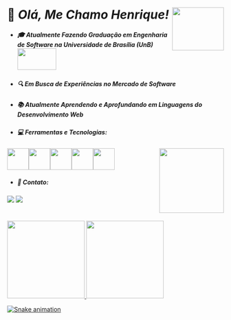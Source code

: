 # :wave: _Olá, Me Chamo Henrique!_ <img src="https://c.tenor.com/M5LGDfyw0fIAAAAi/hi-hello.gif" width="120" height="100" align="right"/>

* ##### :mortar_board: _Atualmente Fazendo Graduação em Engenharia de Software na Universidade de Brasília (UnB)_ <img src="https://upload.wikimedia.org/wikipedia/commons/thumb/c/c3/Webysther_20160322_-_Logo_UnB_%28sem_texto%29.svg/2560px-Webysther_20160322_-_Logo_UnB_%28sem_texto%29.svg.png" width="90" height="50"/>
* ##### :mag: _Em Busca de Experiências no Mercado de Software_
* ##### :books: _Atualmente Aprendendo e Aprofundando em Linguagens do Desenvolvimento Web_
* ##### :computer: _Ferramentas e Tecnologias:_
<img src="https://cdn.jsdelivr.net/gh/devicons/devicon/icons/c/c-original.svg" width="50" height="50"/><img src="https://cdn.jsdelivr.net/gh/devicons/devicon/icons/java/java-original.svg" width="50" height="50"/><img src="https://cdn.jsdelivr.net/gh/devicons/devicon/icons/html5/html5-original.svg" width="50" height="50"/><img src="https://cdn.jsdelivr.net/gh/devicons/devicon/icons/css3/css3-original.svg" width="50" height="50"/><img src="https://cdn.jsdelivr.net/gh/devicons/devicon/icons/bootstrap/bootstrap-original.svg" width="50" height="50"/><img src="https://c.tenor.com/oS5SFKhlWYwAAAAd/angry-cat.gif" width="150" height="150" align="right"/>
* ##### :calling: _Contato:_
<a href = "mailto:pucci.rique1234@gmail.com"><img src="https://img.shields.io/badge/Gmail-D14836?style=for-the-badge&logo=gmail&logoColor=white" target="_blank"></a>
<a href="https://www.linkedin.com/in/henrique-pucci-1b39161bb/" target="_blank"><img src="https://img.shields.io/badge/-LinkedIn-%230077B5?style=for-the-badge&logo=linkedin&logoColor=white" target="_blank"></a>
#
<div>
<a href="https://github.com/HenriPucci">
<img height="180em" src="https://github-readme-stats.vercel.app/api/top-langs/?username=HenriPucci&layout=compact&langs_count=7&theme=cobalt"/>
<img height="180em" src="https://github-readme-stats.vercel.app/api?username=HenriPucci&show_icons=true&theme=cobalt&include_all_commits=true&count_private=true"/>
</div>

 ![Snake animation](https://github.com/HenriPucci/HenriPucci/blob/output/github-contribution-grid-snake.svg)

          
          
          
          
          
          
